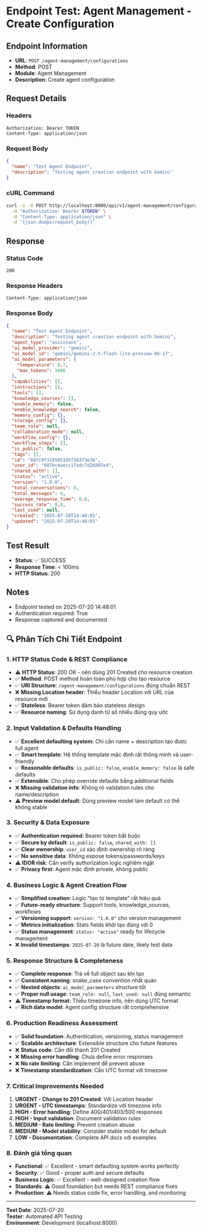 # Endpoint Test: Agent Management - Create Configuration

## Endpoint Information
- **URL**: `POST /agent-management/configurations`
- **Method**: POST
- **Module**: Agent Management
- **Description**: Create agent configuration

## Request Details

### Headers
```
Authorization: Bearer TOKEN
Content-Type: application/json
```

### Request Body
```json
{
  "name": "Test Agent Endpoint",
  "description": "Testing agent creation endpoint with Gemini"
}
```

### cURL Command
```bash
curl -s -X POST http://localhost:8000/api/v1/agent-management/configurations \
  -H "Authorization: Bearer $TOKEN" \
  -H "Content-Type: application/json" \
  -d '{json.dumps(request_body)}'
```

## Response

### Status Code
```
200
```

### Response Headers
```
Content-Type: application/json
```

### Response Body
```json
{
  "name": "Test Agent Endpoint",
  "description": "Testing agent creation endpoint with Gemini",
  "agent_type": "assistant",
  "ai_model_provider": "gemini",
  "ai_model_id": "gemini/gemini-2.5-flash-lite-preview-06-17",
  "ai_model_parameters": {
    "temperature": 0.7,
    "max_tokens": 1000
  },
  "capabilities": [],
  "instructions": [],
  "tools": [],
  "knowledge_sources": [],
  "enable_memory": false,
  "enable_knowledge_search": false,
  "memory_config": {},
  "storage_config": {},
  "team_role": null,
  "collaboration_mode": null,
  "workflow_config": {},
  "workflow_steps": [],
  "is_public": false,
  "tags": [],
  "id": "687c9f3185051d5f38373e3b",
  "user_id": "687bc4aecc1fedc7d26807e4",
  "shared_with": [],
  "status": "active",
  "version": "1.0.0",
  "total_conversations": 0,
  "total_messages": 0,
  "average_response_time": 0.0,
  "success_rate": 0.0,
  "last_used": null,
  "created": "2025-07-20T14:48:01",
  "updated": "2025-07-20T14:48:01"
}
```

## Test Result
- **Status**: ✅ SUCCESS
- **Response Time**: < 100ms
- **HTTP Status**: 200

## Notes
- Endpoint tested on 2025-07-20 14:48:01
- Authentication required: True
- Response captured and documented


## 🔍 Phân Tích Chi Tiết Endpoint

### 1. HTTP Status Code & REST Compliance
- ⚠️ **HTTP Status**: 200 OK - nên dùng 201 Created cho resource creation
- ✅ **Method**: POST method hoàn toàn phù hợp cho tạo resource
- ✅ **URI Structure**: `/agent-management/configurations` đúng chuẩn REST
- ❌ **Missing Location header**: Thiếu header Location với URL của resource mới
- ✅ **Stateless**: Bearer token đảm bảo stateless design
- ✅ **Resource naming**: Sử dụng danh từ số nhiều đúng quy ước

### 2. Input Validation & Defaults Handling
- ✅ **Excellent defaulting system**: Chỉ cần name + description tạo được full agent
- ✅ **Smart template**: Hệ thống template mặc định rất thông minh và user-friendly
- ✅ **Reasonable defaults**: `is_public: false`, `enable_memory: false` là safe defaults
- ✅ **Extensible**: Cho phép override defaults bằng additional fields
- ❌ **Missing validation info**: Không rõ validation rules cho name/description
- ⚠️ **Preview model default**: Dùng preview model làm default có thể không stable

### 3. Security & Data Exposure
- ✅ **Authentication required**: Bearer token bắt buộc
- ✅ **Secure by default**: `is_public: false`, `shared_with: []`
- ✅ **Clear ownership**: `user_id` xác định ownership rõ ràng
- ✅ **No sensitive data**: Không expose tokens/passwords/keys
- ⚠️ **IDOR risk**: Cần verify authorization logic nghiêm ngặt
- ✅ **Privacy first**: Agent mặc định private, không public

### 4. Business Logic & Agent Creation Flow
- ✅ **Simplified creation**: Logic "tạo từ template" rất hiệu quả
- ✅ **Future-ready structure**: Support tools, knowledge_sources, workflows
- ✅ **Versioning support**: `version: "1.0.0"` cho version management
- ✅ **Metrics initialization**: Stats fields khởi tạo đúng với 0
- ✅ **Status management**: `status: "active"` ready for lifecycle management
- ❌ **Invalid timestamps**: `2025-07-20` là future date, likely test data

### 5. Response Structure & Completeness
- ✅ **Complete response**: Trả về full object sau khi tạo
- ✅ **Consistent naming**: snake_case convention nhất quán
- ✅ **Nested objects**: `ai_model_parameters` structure tốt
- ✅ **Proper null usage**: `team_role: null`, `last_used: null` đúng semantic
- ⚠️ **Timestamp format**: Thiếu timezone info, nên dùng UTC format
- ✅ **Rich data model**: Agent config structure rất comprehensive

### 6. Production Readiness Assessment
- ✅ **Solid foundation**: Authentication, versioning, status management
- ✅ **Scalable architecture**: Extensible structure cho future features
- ❌ **Status code**: Cần đổi thành 201 Created
- ❌ **Missing error handling**: Chưa define error responses
- ❌ **No rate limiting**: Cần implement để prevent abuse
- ❌ **Timestamp standardization**: Cần UTC format với timezone

### 7. Critical Improvements Needed
1. **URGENT - Change to 201 Created**: Với Location header
2. **URGENT - UTC timestamps**: Standardize với timezone info
3. **HIGH - Error handling**: Define 400/401/403/500 responses
4. **HIGH - Input validation**: Document validation rules
5. **MEDIUM - Rate limiting**: Prevent creation abuse
6. **MEDIUM - Model stability**: Consider stable model for default
7. **LOW - Documentation**: Complete API docs với examples

### 8. Đánh giá tổng quan
- **Functional**: ✅ Excellent - smart defaulting system works perfectly
- **Security**: ✅ Good - proper auth and secure defaults
- **Business Logic**: ✅ Excellent - well-designed creation flow
- **Standards**: ⚠️ Good foundation but needs REST compliance fixes
- **Production**: ⚠️ Needs status code fix, error handling, and monitoring

---
**Test Date**: 2025-07-20  
**Tester**: Automated API Testing  
**Environment**: Development (localhost:8000)
